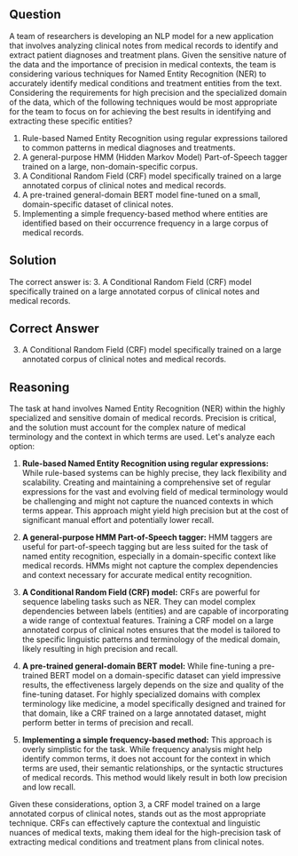 ## Question
A team of researchers is developing an NLP model for a new application that involves analyzing clinical notes from medical records to identify and extract patient diagnoses and treatment plans. Given the sensitive nature of the data and the importance of precision in medical contexts, the team is considering various techniques for Named Entity Recognition (NER) to accurately identify medical conditions and treatment entities from the text. Considering the requirements for high precision and the specialized domain of the data, which of the following techniques would be most appropriate for the team to focus on for achieving the best results in identifying and extracting these specific entities?

1. Rule-based Named Entity Recognition using regular expressions tailored to common patterns in medical diagnoses and treatments.
2. A general-purpose HMM (Hidden Markov Model) Part-of-Speech tagger trained on a large, non-domain-specific corpus.
3. A Conditional Random Field (CRF) model specifically trained on a large annotated corpus of clinical notes and medical records.
4. A pre-trained general-domain BERT model fine-tuned on a small, domain-specific dataset of clinical notes.
5. Implementing a simple frequency-based method where entities are identified based on their occurrence frequency in a large corpus of medical records.

## Solution

The correct answer is: 3. A Conditional Random Field (CRF) model specifically trained on a large annotated corpus of clinical notes and medical records.

## Correct Answer
3. A Conditional Random Field (CRF) model specifically trained on a large annotated corpus of clinical notes and medical records.

## Reasoning

The task at hand involves Named Entity Recognition (NER) within the highly specialized and sensitive domain of medical records. Precision is critical, and the solution must account for the complex nature of medical terminology and the context in which terms are used. Let's analyze each option:

1. **Rule-based Named Entity Recognition using regular expressions:** While rule-based systems can be highly precise, they lack flexibility and scalability. Creating and maintaining a comprehensive set of regular expressions for the vast and evolving field of medical terminology would be challenging and might not capture the nuanced contexts in which terms appear. This approach might yield high precision but at the cost of significant manual effort and potentially lower recall.

2. **A general-purpose HMM Part-of-Speech tagger:** HMM taggers are useful for part-of-speech tagging but are less suited for the task of named entity recognition, especially in a domain-specific context like medical records. HMMs might not capture the complex dependencies and context necessary for accurate medical entity recognition.

3. **A Conditional Random Field (CRF) model:** CRFs are powerful for sequence labeling tasks such as NER. They can model complex dependencies between labels (entities) and are capable of incorporating a wide range of contextual features. Training a CRF model on a large annotated corpus of clinical notes ensures that the model is tailored to the specific linguistic patterns and terminology of the medical domain, likely resulting in high precision and recall.

4. **A pre-trained general-domain BERT model:** While fine-tuning a pre-trained BERT model on a domain-specific dataset can yield impressive results, the effectiveness largely depends on the size and quality of the fine-tuning dataset. For highly specialized domains with complex terminology like medicine, a model specifically designed and trained for that domain, like a CRF trained on a large annotated dataset, might perform better in terms of precision and recall.

5. **Implementing a simple frequency-based method:** This approach is overly simplistic for the task. While frequency analysis might help identify common terms, it does not account for the context in which terms are used, their semantic relationships, or the syntactic structures of medical records. This method would likely result in both low precision and low recall.

Given these considerations, option 3, a CRF model trained on a large annotated corpus of clinical notes, stands out as the most appropriate technique. CRFs can effectively capture the contextual and linguistic nuances of medical texts, making them ideal for the high-precision task of extracting medical conditions and treatment plans from clinical notes.